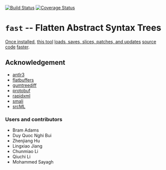 [![Build Status](https://travis-ci.org/yijunyu/fast.svg?branch=master)](https://travis-ci.org/yijunyu/fast)
[![Coverage Status](https://coveralls.io/repos/yijunyu/fast/badge.svg?branch=master)](https://coveralls.io/r/yijunyu/fast?branch=master)

# `fast` -- Flatten Abstract Syntax Trees
[Once installed](doc/installation.md), [this tool](doc/options.md) [loads, saves, slices, patches, and updates](doc/usage.md) [source code](doc/example.md) [faster](doc/performance.md). 

## Acknowledgement

* [antlr3](https://github.com/antlr/antlr3)
* [flatbuffers](https://github.com/google/flatbuffers)
* [gumtreediff](https://github.com/GumTreeDiff/gumtree)
* [protobuf](https://github.com/google/protobuf)
* [rapidxml](https://github.com/dwd/rapidxml)
* [smali](https://github.com/JesusFreke/smali)
* [srcML](http://www.srcml.org/)

### Users and contributors
* Bram Adams
* Duy Quoc Nghi Bui
* Zhenjiang Hu
* Lingxiao Jiang
* Chunmiao Li
* Qiuchi Li
* Mohammed Sayagh
